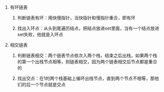 1. 有环链表

   1. 判断链表有环：用快慢指针，当快指针和慢指针重合，即有环
   
   2. 找出入环点：从头到尾遍历结点，把结点放进set里面，当有一个结点放进set失败，他就是入环点
   
2. 相交链表

   1. 判断链表相交：两个链表节点依次入两个栈，结束之后出栈，如果两个栈的第一个出栈节点相等，则链表相交，因为两个链表相交后节点都是重合的
   
   2. 找出交点：在1的两个栈基础上循环出栈节点，直到两个节点不相等，那他们的后一个节点就是交点
